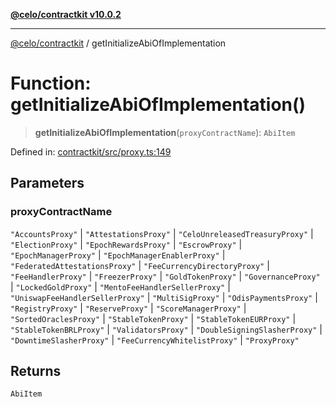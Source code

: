 [**@celo/contractkit v10.0.2**](../README.md)

***

[@celo/contractkit](../globals.md) / getInitializeAbiOfImplementation

# Function: getInitializeAbiOfImplementation()

> **getInitializeAbiOfImplementation**(`proxyContractName`): `AbiItem`

Defined in: [contractkit/src/proxy.ts:149](https://github.com/celo-org/developer-tooling/blob/master/packages/sdk/contractkit/src/proxy.ts#L149)

## Parameters

### proxyContractName

`"AccountsProxy"` | `"AttestationsProxy"` | `"CeloUnreleasedTreasuryProxy"` | `"ElectionProxy"` | `"EpochRewardsProxy"` | `"EscrowProxy"` | `"EpochManagerProxy"` | `"EpochManagerEnablerProxy"` | `"FederatedAttestationsProxy"` | `"FeeCurrencyDirectoryProxy"` | `"FeeHandlerProxy"` | `"FreezerProxy"` | `"GoldTokenProxy"` | `"GovernanceProxy"` | `"LockedGoldProxy"` | `"MentoFeeHandlerSellerProxy"` | `"UniswapFeeHandlerSellerProxy"` | `"MultiSigProxy"` | `"OdisPaymentsProxy"` | `"RegistryProxy"` | `"ReserveProxy"` | `"ScoreManagerProxy"` | `"SortedOraclesProxy"` | `"StableTokenProxy"` | `"StableTokenEURProxy"` | `"StableTokenBRLProxy"` | `"ValidatorsProxy"` | `"DoubleSigningSlasherProxy"` | `"DowntimeSlasherProxy"` | `"FeeCurrencyWhitelistProxy"` | `"ProxyProxy"`

## Returns

`AbiItem`
